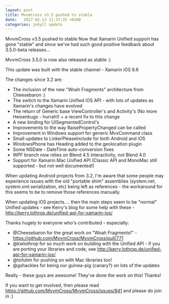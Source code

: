 ```yaml
---
layout: post
title: MvvmCross v3.5 pushed to stable
date:   2017-02-13 11:37:35 +0100
categories: jekyll update
---
```


MvvmCross v3.5 pushed to stable
Now that Xamarin Unified support has gone "stable" and since we've had such good positive feedback about 3.5.0-beta releases...

MvvmCross 3.5.0 is now also released as stable :)

This update was built with the stable channel - Xamarin iOS 8.6

The changes since 3.2 are:

- The inclusion of the new "Woah Fragments" architecture from Cheesebaron :)
- The switch to the Xamarin Unified iOS API - with lots of updates as Xamarin's changes have evolved
- The return of Generic base ViewController's and Activity's (No more Heisenbugs - hurrah!) + a recent fix to this change
- A new binding for UISegmentedControl's
- Improvements to the way RaisePropertyChanged can be called
- Improvement in Windows support for generic MvxCommand class
- Small updates to LinkerPleaseInclude for both Android and iOS
- WindowsPhone has Heading added to the geolocation plugin
- Some NSDate - DateTime auto-conversion fixes
- WPF branch now relies on Blend 4.5 Interactivity, not Blend 4.0
- Support for Xamarin.Mac Unified API (Classic API and MonoMac still supported - but not well documented!)

When updating Android projects from 3.2, I'm aware that some people may experience issues with the old "portable shim" assemblies (system.net, system.xml.serialization, etc) being left as references - the workaround for this seems to be to remove those references manually.

When updating iOS projects.... then the main steps seem to be "normal" Unified updates - see Kerry's blog for some help with these - http://kerry.lothrop.de/unified-api-for-xamarin-ios/


Thanks hugely to everyone who's contributed - especially:

- @Cheesebaron for the great work on "Woah Fragments!" - https://github.com/MvvmCross/MvvmCross/pull/771
- @kwlothrop for so much work on building with the Unified API - if you are porting your libraries and code, see http://kerry.lothrop.de/unified-api-for-xamarin-ios/
- @tofutim for pushing on with Mac libraries too!
- @gshackles for being our guinea-pig (canary?) on lots of the updates

Really - these guys are awesome! They've done the work on this! Thanks!

If you want to get involved, then please read https://github.com/MvvmCross/MvvmCross/issues/841 and please do join in :)
